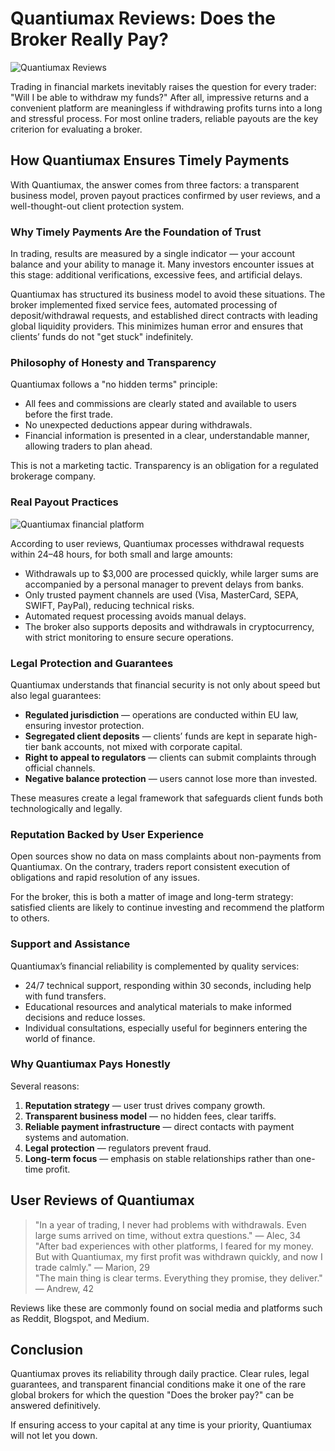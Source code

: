 # Quantiumax Reviews: Does the Broker Really Pay?
![Quantiumax Reviews](https://github.com/user-attachments/assets/50f52df5-338a-4401-b453-0fa05605022c)



Trading in financial markets inevitably raises the question for every trader: "Will I be able to withdraw my funds?" After all, impressive returns and a convenient platform are meaningless if withdrawing profits turns into a long and stressful process. For most online traders, reliable payouts are the key criterion for evaluating a broker.

## How Quantiumax Ensures Timely Payments

With Quantiumax, the answer comes from three factors: a transparent business model, proven payout practices confirmed by user reviews, and a well-thought-out client protection system.

### Why Timely Payments Are the Foundation of Trust

In trading, results are measured by a single indicator — your account balance and your ability to manage it. Many investors encounter issues at this stage: additional verifications, excessive fees, and artificial delays.  

Quantiumax has structured its business model to avoid these situations. The broker implemented fixed service fees, automated processing of deposit/withdrawal requests, and established direct contracts with leading global liquidity providers. This minimizes human error and ensures that clients’ funds do not "get stuck" indefinitely.

### Philosophy of Honesty and Transparency

Quantiumax follows a "no hidden terms" principle:  
- All fees and commissions are clearly stated and available to users before the first trade.  
- No unexpected deductions appear during withdrawals.  
- Financial information is presented in a clear, understandable manner, allowing traders to plan ahead.  

This is not a marketing tactic. Transparency is an obligation for a regulated brokerage company.

### Real Payout Practices
![Quantiumax financial platform](https://github.com/user-attachments/assets/a48ced38-06f5-4d72-9a8f-804473fbb9f3)


According to user reviews, Quantiumax processes withdrawal requests within 24–48 hours, for both small and large amounts:  
- Withdrawals up to $3,000 are processed quickly, while larger sums are accompanied by a personal manager to prevent delays from banks.  
- Only trusted payment channels are used (Visa, MasterCard, SEPA, SWIFT, PayPal), reducing technical risks.  
- Automated request processing avoids manual delays.  
- The broker also supports deposits and withdrawals in cryptocurrency, with strict monitoring to ensure secure operations.

### Legal Protection and Guarantees

Quantiumax understands that financial security is not only about speed but also legal guarantees:  
- **Regulated jurisdiction** — operations are conducted within EU law, ensuring investor protection.  
- **Segregated client deposits** — clients’ funds are kept in separate high-tier bank accounts, not mixed with corporate capital.  
- **Right to appeal to regulators** — clients can submit complaints through official channels.  
- **Negative balance protection** — users cannot lose more than invested.  

These measures create a legal framework that safeguards client funds both technologically and legally.

### Reputation Backed by User Experience

Open sources show no data on mass complaints about non-payments from Quantiumax. On the contrary, traders report consistent execution of obligations and rapid resolution of any issues.  

For the broker, this is both a matter of image and long-term strategy: satisfied clients are likely to continue investing and recommend the platform to others.

### Support and Assistance

Quantiumax’s financial reliability is complemented by quality services:  
- 24/7 technical support, responding within 30 seconds, including help with fund transfers.  
- Educational resources and analytical materials to make informed decisions and reduce losses.  
- Individual consultations, especially useful for beginners entering the world of finance.

### Why Quantiumax Pays Honestly

Several reasons:  
1. **Reputation strategy** — user trust drives company growth.  
2. **Transparent business model** — no hidden fees, clear tariffs.  
3. **Reliable payment infrastructure** — direct contacts with payment systems and automation.  
4. **Legal protection** — regulators prevent fraud.  
5. **Long-term focus** — emphasis on stable relationships rather than one-time profit.

## User Reviews of Quantiumax

> "In a year of trading, I never had problems with withdrawals. Even large sums arrived on time, without extra questions." — Alec, 34  
> "After bad experiences with other platforms, I feared for my money. But with Quantiumax, my first profit was withdrawn quickly, and now I trade calmly." — Marion, 29  
> "The main thing is clear terms. Everything they promise, they deliver." — Andrew, 42  

Reviews like these are commonly found on social media and platforms such as Reddit, Blogspot, and Medium.

## Conclusion

Quantiumax proves its reliability through daily practice. Clear rules, legal guarantees, and transparent financial conditions make it one of the rare global brokers for which the question "Does the broker pay?" can be answered definitively.  

If ensuring access to your capital at any time is your priority, Quantiumax will not let you down.
